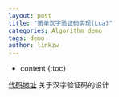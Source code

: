 ```yaml
---
layout: post
title: "简单汉字验证码实现(Lua)"
categories: Algorithm demo
tags: demo
author: linkzw
---
```


* content
{:toc}


[代码地址](https://github.com/wenruo95/algorithm/blob/master/lua/randcode.lua)
关于汉字验证码的设计


